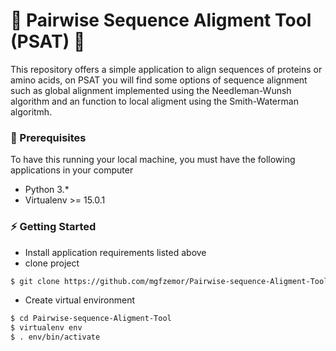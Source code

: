 # :microscope: Pairwise Sequence Aligment Tool (PSAT) :microscope:

This repository offers a simple application to align sequences of proteins or amino acids, on PSAT you will find some options of sequence alignment such as global alignment implemented using the Needleman-Wunsh algorithm and an function to local aligment using the Smith-Waterman algoritmh.

### :floppy_disk: Prerequisites
To have this running your local machine, you must have the following applications in your computer
- Python 3.*
- Virtualenv >= 15.0.1

### :zap: Getting Started
- Install application requirements listed above
- clone project

```bash
$ git clone https://github.com/mgfzemor/Pairwise-sequence-Aligment-Tool.git
```
- Create virtual environment
```bash
$ cd Pairwise-sequence-Aligment-Tool
$ virtualenv env
$ . env/bin/activate
```
